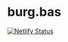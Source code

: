 # burg.bas

[![Netlify Status](https://api.netlify.com/api/v1/badges/9dc96b9d-3786-4757-8ee7-a07d64dbbeb4/deploy-status)](https://app.netlify.com/sites/burg/deploys)